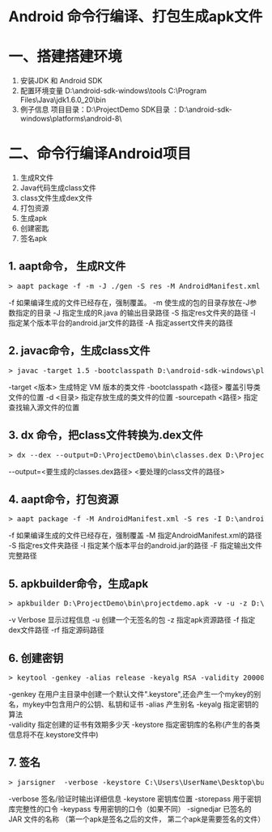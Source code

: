 Android 命令行编译、打包生成apk文件
==========================================

# 一、搭建搭建环境
1. 安装JDK 和 Android SDK
2. 配置环境变量 
D:\android-sdk-windows\tools 
C:\Program Files\Java\jdk1.6.0_20\bin 
3. 例子信息 
项目目录：D:\ProjectDemo 
SDK目录 ：D:\android-sdk-windows\platforms\android-8\ 
# 二、命令行编译Android项目
1. 生成R文件
2. Java代码生成class文件
3. class文件生成dex文件
4. 打包资源
5. 生成apk
6. 创建密匙
7. 签名apk
## 1. aapt命令， 生成R文件 
<pre>
> aapt package -f -m -J ./gen -S res -M AndroidManifest.xml -I D:\android.jar
</pre>
-f 如果编译生成的文件已经存在，强制覆盖。 
-m 使生成的包的目录存放在-J参数指定的目录 
-J 指定生成的R.java 的输出目录路径 
-S 指定res文件夹的路径
-I 指定某个版本平台的android.jar文件的路径
-A 指定assert文件夹的路径
## 2. javac命令，生成class文件 
<pre>
> javac -target 1.5 -bootclasspath D:\android-sdk-windows\platforms\android-8\android.jar -d bin src\demo\project\*.java gen\demo\project\R.java
</pre>
  -target <版本>               生成特定 VM 版本的类文件 
  -bootclasspath <路径>        覆盖引导类文件的位置 
  -d <目录>                    指定存放生成的类文件的位置 
  -sourcepath <路径>           指定查找输入源文件的位置 

## 3. dx 命令，把class文件转换为.dex文件 
<pre>
> dx --dex --output=D:\ProjectDemo\bin\classes.dex D:\ProjectDemo\bin
</pre>
--output=<要生成的classes.dex路径> <要处理的class文件的路径> 

## 4. aapt命令，打包资源 
<pre>
> aapt package -f -M AndroidManifest.xml -S res -I D:\android-sdk-windows\platforms\android-8\android.jar -F bin\resources.ap_
</pre>
-f 如果编译生成的文件已经存在，强制覆盖 
-M 指定AndroidManifest.xml的路径 
-S 指定res文件夹路径
-I 指定某个版本平台的android.jar的路径
-F 指定输出文件完整路径
## 5. apkbuilder命令，生成apk 
<pre>
> apkbuilder D:\ProjectDemo\bin\projectdemo.apk -v -u -z D:\ProjectDemo\bin\resources.ap_ -f D:\ProjectDemo\bin\classes.dex -rf D:\ProjectDemo\src
</pre>

-v Verbose 显示过程信息 
-u 创建一个无签名的包 
-z 指定apk资源路径 
-f 指定dex文件路径
-rf 指定源码路径
## 6. 创建密钥 
<pre>
> keytool -genkey -alias release -keyalg RSA -validity 20000 -keystore release.keystore
</pre>
-genkey      在用户主目录中创建一个默认文件".keystore",还会产生一个mykey的别名，mykey中包含用户的公钥、私钥和证书 
-alias       产生别名 
-keyalg      指定密钥的算法  
-validity    指定创建的证书有效期多少天 
-keystore    指定密钥库的名称(产生的各类信息将不在.keystore文件中) 

## 7. 签名 
<pre>
> jarsigner  -verbose -keystore C:\Users\UserName\Desktop\build\release.keystore -storepass antmima -keypass antmima -signedjar D:\ProjectDemo\bin\projectdemo-signed.apk D:\ProjectDemo\bin\projectdemo.apk release
</pre>
-verbose  签名/验证时输出详细信息 
-keystore 密钥库位置 
-storepass          用于密钥库完整性的口令 
-keypass            专用密钥的口令（如果不同） 
-signedjar          已签名的 JAR 文件的名称 （第一个apk是签名之后的文件， 第二个apk是需要签名的文件）
